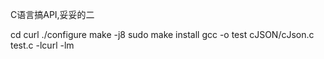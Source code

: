 C语言搞API,妥妥的二

cd curl
./configure
make -j8
sudo make install
gcc -o test cJSON/cJson.c test.c -lcurl -lm
